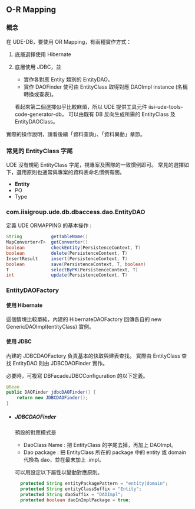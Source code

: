 ## O-R Mapping 

### 概念

在 UDE-DB，要使用 OR Mapping，有兩種實作方式：

1. 底層選擇使用 Hibernate
2. 底層使用 JDBC，並
   * 實作各對應 Entity 類別的 EntityDAO。
   * 實作 DAOFinder 使可由 EntityClass 取得對應 DAOImpl instance (名稱轉換或查表)。
   
   看起來第二個選擇似乎比較麻煩，所以 UDE 提供工具元件 iisi-ude-tools-code-generator-db，
   可以由既有 DB 反向生成所需的 EntityClass 及 EntityDAOClass。
   
   
實際的操作說明，請看後續「資料查詢」、「資料異動」章節。
   
### 常見的 EntityClass 字尾

UDE 沒有規範 EntityClass 字尾，視專案及團隊的一致慣例即可。
常見的選擇如下，選用原則也通常與專案的資料表命名慣例有關。

* **Entity**
* PO
* Type

### com.iisigroup.ude.db.dbaccess.dao.EntityDAO

定義 UDE ORMAPPING 的基本操作 : 

``` java
String           getTableName()
MapConverter<T>  getConverter()
boolean          checkEntity(PersistenceContext, T)
boolean          delete(PersistenceContext, T)
InsertResult     insert(PersistenceContext, T)
boolean          save(PersistenceContext, T, boolean)
T                selectByPK(PersistenceContext, T)
int              update(PersistenceContext, T)
```


### EntityDAOFactory

#### 使用 Hibernate

這個情境比較單純，內建的 HibernateDAOFactory 回傳各自的 new GenericDAOImpl<T>(entityClass) 實例。

#### 使用 JDBC

內建的 JDBCDAOFactory 負責基本的快取與建表查找。
實際由 EntityClass 查找 EntityDAO 則由 JDBCDAOFinder 實作。

必要時，可複寫 DBFacadeJDBCConfiguration 的以下定義。

``` java
@Bean
public DAOFinder jdbcDAOFinder() {
    return new JDBCDAOFinder();
}
```

* ##### JDBCDAOFinder

  預設的對應模式是  
  * DaoClass Name : 把 EntityClass 的字尾去掉，再加上 DAOImpl。
  * Dao package : 把 EntityClass 所在的 package 中的 entity 或 domain 代換為 dao，並在最末加上 .impl。
  
  可以用設定以下屬性以變動對應原則。
  ``` java
    protected String entityPackagePattern = "entity|domain";
    protected String entityClassSuffix = "Entity";
    protected String daoSuffix = "DAOImpl";
    protected boolean daoInImplPackage = true;
  ```
  








